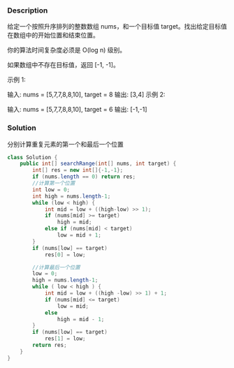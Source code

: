 ### Description
给定一个按照升序排列的整数数组 nums，和一个目标值 target。找出给定目标值在数组中的开始位置和结束位置。

你的算法时间复杂度必须是 O(log n) 级别。

如果数组中不存在目标值，返回 [-1, -1]。

示例 1:

输入: nums = [5,7,7,8,8,10], target = 8
输出: [3,4]
示例 2:

输入: nums = [5,7,7,8,8,10], target = 6
输出: [-1,-1]


### Solution
分别计算重复元素的第一个和最后一个位置
```java
class Solution {
    public int[] searchRange(int[] nums, int target) {
        int[] res = new int[]{-1,-1};
        if (nums.length == 0) return res;
		//计算第一个位置
        int low = 0;
        int high = nums.length-1;
        while (low < high) {
            int mid = low + ((high-low) >> 1);
            if (nums[mid] >= target)
                high = mid;
            else if (nums[mid] < target)
                low = mid + 1;
        }
        if (nums[low] == target)
            res[0] = low;

		//计算最后一个位置
        low = 0;
        high = nums.length-1;
        while ( low < high ) {
            int mid = low + ((high -low) >> 1) + 1;
            if (nums[mid] <= target)
                low = mid;
            else
                high = mid - 1;
        }
        if (nums[low] == target)
            res[1] = low;
        return res;
    }
}
```